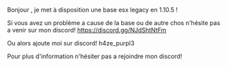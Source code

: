 Bonjour , je met à disposition une base esx legacy en 1.10.5 !

Si vous avez un problème a cause de la base ou de autre chos n'hésite pas a venir sur mon discord!
https://discord.gg/NJdShtNtFm

Ou alors ajoute moi sur discord!
h4ze_purpl3

Pour plus d'information n'hésiter pas a rejoindre mon discord!
